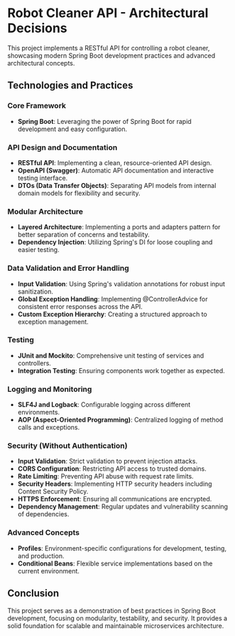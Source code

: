 # Robot Cleaner API - Architectural Decisions

This project implements a RESTful API for controlling a robot cleaner, showcasing modern Spring Boot development practices and advanced architectural concepts.

## Technologies and Practices

### Core Framework

* **Spring Boot**: Leveraging the power of Spring Boot for rapid development and easy configuration.

### API Design and Documentation

* **RESTful API**: Implementing a clean, resource-oriented API design.
* **OpenAPI (Swagger)**: Automatic API documentation and interactive testing interface.
* **DTOs (Data Transfer Objects)**: Separating API models from internal domain models for flexibility and security.

### Modular Architecture

* **Layered Architecture**: Implementing a ports and adapters pattern for better separation of concerns and testability.
* **Dependency Injection**: Utilizing Spring's DI for loose coupling and easier testing.

### Data Validation and Error Handling

* **Input Validation**: Using Spring's validation annotations for robust input sanitization.
* **Global Exception Handling**: Implementing @ControllerAdvice for consistent error responses across the API.
* **Custom Exception Hierarchy**: Creating a structured approach to exception management.

### Testing

* **JUnit and Mockito**: Comprehensive unit testing of services and controllers.
* **Integration Testing**: Ensuring components work together as expected.

### Logging and Monitoring

* **SLF4J and Logback**: Configurable logging across different environments.
* **AOP (Aspect-Oriented Programming)**: Centralized logging of method calls and exceptions.

### Security (Without Authentication)

* **Input Validation**: Strict validation to prevent injection attacks.
* **CORS Configuration**: Restricting API access to trusted domains.
* **Rate Limiting**: Preventing API abuse with request rate limits.
* **Security Headers**: Implementing HTTP security headers including Content Security Policy.
* **HTTPS Enforcement**: Ensuring all communications are encrypted.
* **Dependency Management**: Regular updates and vulnerability scanning of dependencies.

### Advanced Concepts

* **Profiles**: Environment-specific configurations for development, testing, and production.
* **Conditional Beans**: Flexible service implementations based on the current environment.

## Conclusion

This project serves as a demonstration of best practices in Spring Boot development, focusing on modularity, testability, and security. It provides a solid foundation for scalable and maintainable microservices architecture.